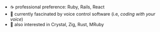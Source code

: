 - ☕ professional preference: Ruby, Rails, React
- 🎤 currently fascinated by voice control software (i.e, _coding with your voice_)
- 💎 also interested in Crystal, Zig, Rust, MRuby

<!--
**jethrodaniel/jethrodaniel** is a ✨ _special_ ✨ repository because its `README.md` (this file) appears on your GitHub profile.

Here are some ideas to get you started:

- 🔭 I’m currently working on ...
- 🌱 I’m currently learning ...
- 👯 I’m looking to collaborate on ...
- 🤔 I’m looking for help with ...
- 💬 Ask me about ...
- 📫 How to reach me: ...
- 😄 Pronouns: ...
- ⚡ Fun fact: ...
-->
